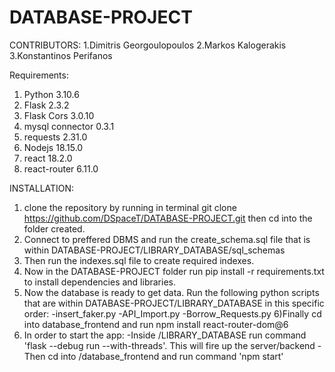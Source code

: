# DATABASE-PROJECT
CONTRIBUTORS:
1.Dimitris Georgoulopoulos
2.Markos Kalogerakis
3.Konstantinos Perifanos

Requirements:
1) Python 3.10.6
2) Flask 2.3.2
3) Flask Cors 3.0.10
4) mysql connector 0.3.1
5) requests 2.31.0
6) Nodejs 18.15.0
7) react 18.2.0
8) react-router 6.11.0

INSTALLATION:

1) clone the repository by running in terminal git clone https://github.com/DSpaceT/DATABASE-PROJECT.git then cd into the folder created.
2) Connect to preffered DBMS and run the create_schema.sql file that is within DATABASE-PROJECT/LIBRARY_DATABASE/sql_schemas
3) Then run the indexes.sql file to create required indexes.
4) Now in the DATABASE-PROJECT folder run pip install -r requirements.txt to install dependencies and libraries.
5) Now the database is ready to get data. Run the following python scripts that are within DATABASE-PROJECT/LIBRARY_DATABASE in this specific order:
  -insert_faker.py
  -API_Import.py
  -Borrow_Requests.py
6)Finally cd into database_frontend and run npm install react-router-dom@6
7) In order to start the app:
  -Inside /LIBRARY_DATABASE run command 'flask --debug run --with-threads'. This will fire up the server/backend
  -Then cd into /database_frontend and run command 'npm start'
